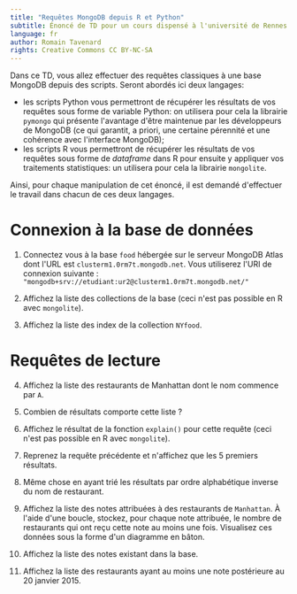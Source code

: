 ```yaml
---
title: "Requêtes MongoDB depuis R et Python"
subtitle: Énoncé de TD pour un cours dispensé à l'université de Rennes 2
language: fr
author: Romain Tavenard
rights: Creative Commons CC BY-NC-SA
---
```


Dans ce TD, vous allez effectuer des requêtes classiques à une base MongoDB
depuis des scripts.
Seront abordés ici deux langages:

* les scripts Python vous permettront de récupérer les résultats de vos
requêtes sous forme de variable Python: on utilisera pour cela la librairie
`pymongo` qui présente  l'avantage  d'être  maintenue  par  les  développeurs
de  MongoDB  (ce qui garantit, a priori, une certaine pérennité et une
cohérence avec l'interface MongoDB);
* les scripts R vous permettront de récupérer les résultats de vos requêtes
sous forme  de _dataframe_ dans  R  pour  ensuite  y  appliquer  vos  
traitements statistiques: un utilisera pour cela la librairie `mongolite`.

Ainsi, pour chaque manipulation de cet énoncé, il est demandé d'effectuer le
travail dans  chacun  de  ces deux langages.

# Connexion à la base de données

1. Connectez  vous  à  la  base `food` hébergée sur le serveur MongoDB Atlas
dont l'URL est `clusterm1.0rm7t.mongodb.net`. Vous utiliserez l'URI de connexion suivante :
`"mongodb+srv://etudiant:ur2@clusterm1.0rm7t.mongodb.net/"`

2. Affichez la liste des collections de la base (ceci n'est pas possible en R
avec `mongolite`).

3. Affichez la liste des index de la collection `NYfood`.

# Requêtes de lecture

4. Affichez  la  liste  des  restaurants  de  Manhattan  dont  le  nom
commence par `A`.

5. Combien de résultats comporte cette liste ?

6. Affichez le résultat de la fonction `explain()` pour cette requête
(ceci n'est pas possible en R avec `mongolite`).

7. Reprenez la requête précédente et n'affichez que les 5 premiers résultats.

8. Même  chose  en  ayant  trié  les  résultats  par  ordre  alphabétique
inverse du nom de restaurant.

9. Affichez la liste des notes attribuées à des restaurants de `Manhattan`.
À l'aide d'une boucle, stockez, pour chaque note attribuée, le nombre de restaurants qui ont reçu cette note au moins une fois.
Visualisez ces données sous la forme d'un diagramme en bâton.

10. Affichez la liste des notes existant dans la base.

11. Affichez la liste des restaurants ayant au moins une note postérieure au
20 janvier 2015.
